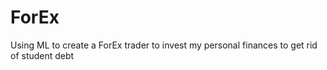 # ForEx
Using ML to create a ForEx trader to invest my personal finances to get rid of student debt
